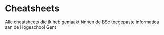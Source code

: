 # Cheatsheets
 
Alle cheatsheets die ik heb gemaakt binnen de BSc toegepaste informatica aan de Hogeschool Gent
